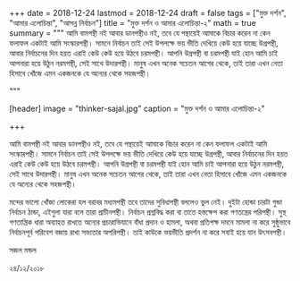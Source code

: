 +++
date = 2018-12-24
lastmod = 2018-12-24
draft = false
tags = ["মুক্ত দর্শন", "আমার এলোচিন্তা", "আসন্ন নির্বাচন"]
title = "মুক্ত দর্শন ও আমার এলোচিন্তা-২"
math = true
summary = """
আমি বামপন্থী নই আবার ডানপন্থীও নই, তবে যে পন্থায়েই আমাকে বিচার করেন না কেন ফলাফল একটাই আমি সংস্কারপন্থী। সামনে নির্বাচন তাই সেই উপলক্ষে ভয় ভীতি দেখিয়ে কেউ হয়ে যাচ্ছে উগ্রপন্থী, আবার নির্বাচনের দিন হয়ত এরাই কেউ কেউ হয়ে উঠবে চরমপন্থী। আপনি উগ্রপন্থী বা চরমপন্থী যাই হোন আমি চাই আপনারা হয়ে উঠুন নরমপন্থী, সেই সাথে উদারপন্থী। মানুষ এখন অনেক সচেতন আগের থেকে, তাই তারা এখন নেতা হিসাবে খোঁজে এমন একজনকে যে অন্যের থেকে সহজপন্থী। 

"""

[header]
image = "thinker-sajal.jpg"
caption = "মুক্ত দর্শন ও আমার এলোচিন্তা-২"

+++

আমি বামপন্থী নই আবার ডানপন্থীও নই, তবে যে পন্থায়েই আমাকে বিচার করেন না কেন ফলাফল একটাই আমি সংস্কারপন্থী। সামনে নির্বাচন তাই সেই উপলক্ষে ভয় ভীতি দেখিয়ে কেউ হয়ে যাচ্ছে উগ্রপন্থী, আবার নির্বাচনের দিন হয়ত এরাই কেউ কেউ হয়ে উঠবে চরমপন্থী। আপনি উগ্রপন্থী বা চরমপন্থী যাই হোন আমি চাই আপনারা হয়ে উঠুন নরমপন্থী, সেই সাথে উদারপন্থী। মানুষ এখন অনেক সচেতন আগের থেকে, তাই তারা এখন নেতা হিসাবে খোঁজে এমন একজনকে যে অন্যের থেকে সহজপন্থী।

মন্দের ভালো খোঁজা লোকেরা হল বরাবর মধ্যমপন্থী তবে তাদের সুবিধাপন্থী বললেও ভুল নেই। দুইটা হোন্ডা চারটা গুন্ডা নির্বাচন ঠান্ডা, এইগুলা যারা বলে তারা প্রাচীনপন্থী। নির্বাচন প্রশ্নবিদ্ধ করা বা তাতে হস্তক্ষেপ করা গণতন্ত্রের পরিপন্থী। সুস্থ গণতান্ত্রিক ধারা অব্যাহত রাখতে অন্যের প্রচারাভিযানে বাঁধা প্রদান ও হামলা, অথবা প্রতিপক্ষ দমনে মামলা না করে সুষ্ঠুভাবে নির্বাচনপূর্ব পরিবেশ বজায় রাখা সভ্যতার অপরিপন্থী। তাই কাউকে ভয়ভীতি প্রদর্শন না করে সবাই হয়ে যান উৎসবপন্থী।

সজল মন্ডল

২৪/১২/২০১৮
